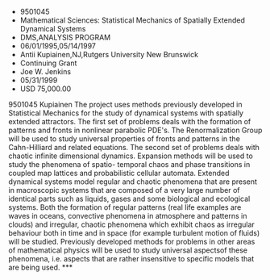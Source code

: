 
* 9501045
* Mathematical Sciences: Statistical Mechanics of Spatially Extended Dynamical Systems
* DMS,ANALYSIS PROGRAM
* 06/01/1995,05/14/1997
* Antii Kupiainen,NJ,Rutgers University New Brunswick
* Continuing Grant
* Joe W. Jenkins
* 05/31/1999
* USD 75,000.00

9501045 Kupiainen The project uses methods previously developed in Statistical
Mechanics for the study of dynamical systems with spatially extended attractors.
The first set of problems deals with the formation of patterns and fronts in
nonlinear parabolic PDE's. The Renormalization Group will be used to study
universal properties of fronts and patterns in the Cahn-Hilliard and related
equations. The second set of problems deals with chaotic infinite dimensional
dynamics. Expansion methods will be used to study the phenomena of spatio-
temporal chaos and phase transitions in coupled map lattices and probabilistic
cellular automata. Extended dynamical systems model regular and chaotic
phenomena that are present in macroscopic systems that are composed of a very
large number of identical parts such as liquids, gases and some biological and
ecological systems. Both the formation of regular patterns (real life examples
are waves in oceans, convective phenomena in atmosphere and patterns in clouds)
and irregular, chaotic phenomena which exhibit chaos as irregular behaviour both
in time and in space (for example turbulent motion of fluids) will be studied.
Previously developed methods for problems in other areas of mathematical physics
will be used to study universal aspectsof these phenomena, i.e. aspects that are
rather insensitive to specific models that are being used. ***
